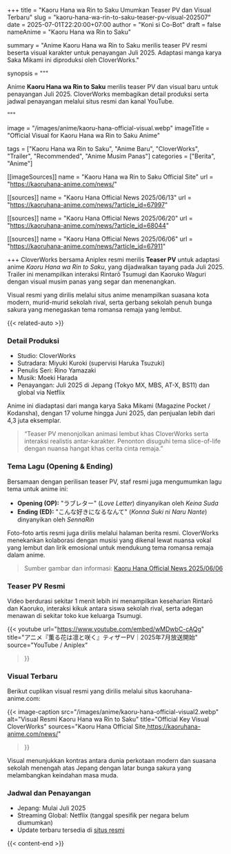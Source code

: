 +++
title = "Kaoru Hana wa Rin to Saku Umumkan Teaser PV dan Visual Terbaru"
slug = "kaoru-hana-wa-rin-to-saku-teaser-pv-visual-202507"
date = 2025-07-01T22:20:00+07:00
author = "Koni si Co-Bot"
draft = false
nameAnime = "Kaoru Hana wa Rin to Saku"

summary = "Anime Kaoru Hana wa Rin to Saku merilis teaser PV resmi beserta visual karakter untuk penayangan Juli 2025. Adaptasi manga karya Saka Mikami ini diproduksi oleh CloverWorks."

synopsis = """<p>Anime <strong>Kaoru Hana wa Rin to Saku</strong> merilis teaser PV dan visual baru untuk penayangan Juli 2025. CloverWorks membagikan detail produksi serta jadwal penayangan melalui situs resmi dan kanal YouTube.</p>"""

image = "/images/anime/kaoru-hana-official-visual.webp"
imageTitle = "Official Visual for Kaoru Hana wa Rin to Saku Anime"

tags = ["Kaoru Hana wa Rin to Saku", "Anime Baru", "CloverWorks", "Trailer", "Recommended", "Anime Musim Panas"]
categories = ["Berita", "Anime"]

[[imageSources]]
name = "Kaoru Hana wa Rin to Saku Official Site"
url = "https://kaoruhana-anime.com/news/"

[[sources]]
name = "Kaoru Hana Official News 2025/06/13"
url = "https://kaoruhana-anime.com/news/?article_id=67997"

[[sources]]
name = "Kaoru Hana Official News 2025/06/20"
url = "https://kaoruhana-anime.com/news/?article_id=68044"

[[sources]]
name = "Kaoru Hana Official News 2025/06/06"
url = "https://kaoruhana-anime.com/news/?article_id=67911"

+++
CloverWorks bersama Aniplex resmi merilis **Teaser PV** untuk adaptasi anime *Kaoru Hana wa Rin to Saku*, yang dijadwalkan tayang pada Juli 2025. Trailer ini menampilkan interaksi Rintarō Tsumugi dan Kaoruko Waguri dengan visual musim panas yang segar dan menenangkan.

Visual resmi yang dirilis melalui situs anime menampilkan suasana kota modern, murid-murid sekolah rival, serta gerbang sekolah penuh bunga sakura yang menegaskan tema romansa remaja yang lembut.

{{< related-auto >}}

### Detail Produksi
- Studio: CloverWorks
- Sutradara: Miyuki Kuroki (supervisi Haruka Tsuzuki)
- Penulis Seri: Rino Yamazaki
- Musik: Moeki Harada
- Penayangan: Juli 2025 di Jepang (Tokyo MX, MBS, AT-X, BS11) dan global via Netflix

Anime ini diadaptasi dari manga karya Saka Mikami (Magazine Pocket / Kodansha), dengan 17 volume hingga Juni 2025, dan penjualan lebih dari 4,3 juta eksemplar.

> “Teaser PV menonjolkan animasi lembut khas CloverWorks serta interaksi realistis antar-karakter. Penonton disuguhi tema slice-of-life dengan nuansa hangat khas cerita cinta remaja.”

### Tema Lagu (Opening & Ending)
Bersamaan dengan perilisan teaser PV, staf resmi juga mengumumkan lagu tema untuk anime ini:

- **Opening (OP):** "ラブレター" (*Love Letter*) dinyanyikan oleh *Keina Suda*
- **Ending (ED):** "こんな好きになるなんて" (*Konna Suki ni Naru Nante*) dinyanyikan oleh *SennaRin*

Foto-foto artis resmi juga dirilis melalui halaman berita resmi. CloverWorks menekankan kolaborasi dengan musisi yang dikenal lewat nuansa vokal yang lembut dan lirik emosional untuk mendukung tema romansa remaja dalam anime.

> Sumber gambar dan informasi: [Kaoru Hana Official News 2025/06/06](https://kaoruhana-anime.com/news/?article_id=67911)

### Teaser PV Resmi
Video berdurasi sekitar 1 menit lebih ini  menampilkan keseharian Rintarō dan Kaoruko, interaksi kikuk antara siswa sekolah rival, serta adegan menawan di sekitar toko kue keluarga Tsumugi.

{{< youtube
    url="https://www.youtube.com/embed/wMDwbC-cAQg"
    title="アニメ『薫る花は凛と咲く』ティザーPV｜2025年7月放送開始"
    source="YouTube / Aniplex"
>}}

### Visual Terbaru
Berikut cuplikan visual resmi yang dirilis melalui situs kaoruhana-anime.com:

{{< image-caption
  src="/images/anime/kaoru-hana-official-visual2.webp"
  alt="Visual Resmi Kaoru Hana wa Rin to Saku"
  title="Official Key Visual CloverWorks"
  sources="Kaoru Hana Official Site,https://kaoruhana-anime.com/news/"
>}}

Visual menunjukkan kontras antara dunia perkotaan modern dan suasana sekolah menengah atas Jepang dengan latar bunga sakura yang melambangkan keindahan masa muda.

### Jadwal dan Penayangan
- Jepang: Mulai Juli 2025
- Streaming Global: Netflix (tanggal spesifik per negara belum diumumkan)
- Update terbaru tersedia di [situs resmi](https://kaoruhana-anime.com/news/)

{{< content-end >}}
